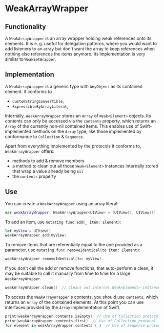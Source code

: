 # WeakArrayWrapper

## Functionality

A `WeakArrayWrapper` is an array wrapper holding weak references onto its elements. It is e. g. useful for delegation patterns, where you would want to add listeners to an array but don't want the array to keep references when nothing else references the items anymore. Its implementation is very similar to `WeakSetWrapper`.

## Implementation

A `WeakArrayWrapper` is a generic type with `AnyObject` as its contained element. It conforms to
- `CustomStringConvertible`,
- `ExpressibleByArrayLiteral`,

Internally, `WeakArrayWrapper` stores an `Array` of `Weak<Element>` objects. Its contents can only be accessed via the `contents` property, which returns an `Array` of the currently non-nil contained items. This enables use of Swift-implemented methods on the `Array` type, like those implemented by conformance to `Collection` & `Sequence`.

Apart from everything implemented by the protocols it conforms to, `WeakArrayWrapper` offers:
- methods to add & remove members 
- a method to clean out all those `Weak<Element>` instances internally stored that wrap a value already being `nil`
- the `contents` property

## Use

You can create a `WeakArrayWrapper` using an array literal:

```swift
var weakArrayWrapper: WeakArrayWrapper<UIView> = [UIView(), UIView()]
```

To add an item, use `mutating func add(_ item: Element)`:

```swift
let myView = UIView()
weakArrayWrapper.add(myView)
```

To remove items that are referentially equal to the one provided as a parameter, use `mutating func removeIdentical(to item: Element)`:

```swift
weakArrayWrapper.removeIdentical(to: myView)
```

If you don't call the add or remove functions, that auto-perform a clean, it may be suitable to call it manually from time to time for a large `WeakArrayWrapper`.

```swift
weakArrayWrapper.clean()  // Cleans out internal Weak<Element> instances whose contained value is nil
```

To access the `WeakArrayWrapper`'s contents, you should use `contents`, which returns an `Array` of the contained elements. At this point you can use interfaces provided by the `Array` implementation of Swift.

```swift
print(weakArrayWrapper.contents.isEmpty)  // Use of Collection protocol
print(weakArrayWrapper.contents.first)  // Use of Collection protocol
for element in weakArrayWrapper.contents { }  // Use of Sequence protocol
```
